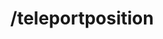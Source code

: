 ---
command:
  added: Pre-0.2.7
  aliases:
  - tppos
  - tpos
  - tpcoords
  - tpp
  - tpc
  - teleportcoordinates
  - teleportpos
  - tpposition
  - tposition
  configuration: []
  description: Teleports you to a specific coordinate point.
  permissions: []
  supports: {}
  usage: /teleportposition [x] [y] [z] (world)
layout: command
title: /teleportposition
---
